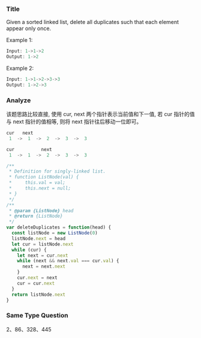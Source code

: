 ### Title

Given a sorted linked list, delete all duplicates such that each element appear only once.

Example 1:

```js
Input: 1->1->2
Output: 1->2
```

Example 2:

```js
Input: 1->1->2->3->3
Output: 1->2->3
```

### Analyze

该题思路比较直接, 使用 cur, next 两个指针表示当前值和下一值, 若 cur 指针的值与 next 指针的值相等, 则将 next 指针往后移动一位即可。

```js
cur   next
 1  ->  1  ->  2  ->  3  ->  3

cur          next
 1  ->  1  ->  2  ->  3  ->  3
```

```js
/**
 * Definition for singly-linked list.
 * function ListNode(val) {
 *     this.val = val;
 *     this.next = null;
 * }
 */
/**
 * @param {ListNode} head
 * @return {ListNode}
 */
var deleteDuplicates = function(head) {
  const listNode = new ListNode(0)
  listNode.next = head
  let cur = listNode.next
  while (cur) {
    let next = cur.next
    while (next && next.val === cur.val) {
      next = next.next
    }
    cur.next = next
    cur = cur.next
  }
  return listNode.next
}
```

### Same Type Question

2、86、328、445